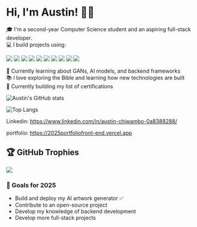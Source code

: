 
# Hi, I'm Austin! 👋🏾

🎓 I'm a second-year Computer Science student and an aspiring full-stack developer.  
💻 I build projects using:

<p>
  <img src="https://img.shields.io/badge/HTML5-E34F26?style=for-the-badge&logo=html5&logoColor=white"/>
  <img src="https://img.shields.io/badge/CSS3-1572B6?style=for-the-badge&logo=css3&logoColor=white"/>
  <img src="https://img.shields.io/badge/JavaScript-F7DF1E?style=for-the-badge&logo=javascript&logoColor=black"/>
  <img src="https://img.shields.io/badge/React-20232A?style=for-the-badge&logo=react&logoColor=61DAFB"/>
  <img src="https://img.shields.io/badge/Python-3776AB?style=for-the-badge&logo=python&logoColor=white"/>
  <img src="https://img.shields.io/badge/Flask-000000?style=for-the-badge&logo=flask&logoColor=white"/>
  <img src="https://img.shields.io/badge/PyTorch-EE4C2C?style=for-the-badge&logo=pytorch&logoColor=white"/>
  <img src="https://img.shields.io/badge/Node.js-339933?style=for-the-badge&logo=nodedotjs&logoColor=white"/>
  <img src="https://img.shields.io/badge/Tailwind_CSS-38B2AC?style=for-the-badge&logo=tailwind-css&logoColor=white" />
  <img src="https://img.shields.io/badge/Django-092E20?style=for-the-badge&logo=django&logoColor=white" />

  
  

</p>

🧠 Currently learning about GANs, AI models, and backend frameworks  
📚 I love exploring the Bible and learning how new technologies are built  
🌱 Currently building my list of certifications

![Austin's GitHub stats](https://github-readme-stats.vercel.app/api?username=austinc17&show_icons=true&theme=radical)

![Top Langs](https://github-readme-stats.vercel.app/api/top-langs/?username=austinc17&layout=compact)

Linkedin: https://www.linkedin.com/in/austin-chiwambo-0a8388288/

portfolio: https://2025portfoliofront-end.vercel.app

## 🏆 GitHub Trophies
![](https://github-profile-trophy.vercel.app/?username=austinc17&theme=solarized-light&no-frame=false&no-bg=true&margin-w=4)

### 🚧 Goals for 2025
- Build and deploy my AI artwork generator ✅
- Contribute to an open-source project
- Develop my knowledge of backend development
- Develop more full-stack projects




